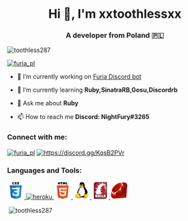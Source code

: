 <h1 align="center">Hi 👋, I'm xxtoothlessxx</h1>
<h3 align="center">A developer from Poland 🇵🇱</h3>

<p align="left"> <img src="https://komarev.com/ghpvc/?username=toothless287&label=Profile%20views&color=0e75b6&style=flat" alt="toothless287" /> </p>

<p align="left"> <a href="https://twitter.com/furia_pl" target="blank"><img src="https://img.shields.io/twitter/follow/furia_pl?logo=twitter&style=for-the-badge" alt="furia_pl" /></a> </p>

- 🔭 I’m currently working on [Furia Discord bot](https://github.com/Toothless287/TheNightFuryBOT)

- 🌱 I’m currently learning **Ruby,SinatraRB,Gosu,Discordrb**

- 💬 Ask me about **Ruby**

- 📫 How to reach me **Discord: NightFury#3265**

<h3 align="left">Connect with me:</h3>
<p align="left">
<a href="https://twitter.com/furia_pl" target="blank"><img align="center" src="https://raw.githubusercontent.com/rahuldkjain/github-profile-readme-generator/neutral-icons/src/images/icons/Social/twitter.svg" alt="furia_pl" height="30" width="40" /></a>
<a href="https://discord.gg/https://discord.gg/KqsB2PVr" target="blank"><img align="center" src="https://raw.githubusercontent.com/rahuldkjain/github-profile-readme-generator/neutral-icons/src/images/icons/Social/discord.svg" alt="https://discord.gg/KqsB2PVr" height="30" width="40" /></a>
</p>

<h3 align="left">Languages and Tools:</h3>
<p align="left"> <a href="https://www.w3schools.com/css/" target="_blank"> <img src="https://raw.githubusercontent.com/devicons/devicon/master/icons/css3/css3-original-wordmark.svg" alt="css3" width="40" height="40"/> </a> <a href="https://heroku.com" target="_blank"> <img src="https://www.vectorlogo.zone/logos/heroku/heroku-icon.svg" alt="heroku" width="40" height="40"/> </a> <a href="https://www.w3.org/html/" target="_blank"> <img src="https://raw.githubusercontent.com/devicons/devicon/master/icons/html5/html5-original-wordmark.svg" alt="html5" width="40" height="40"/> </a> <a href="https://www.linux.org/" target="_blank"> <img src="https://raw.githubusercontent.com/devicons/devicon/master/icons/linux/linux-original.svg" alt="linux" width="40" height="40"/> </a> <a href="https://rubyonrails.org" target="_blank"> <img src="https://raw.githubusercontent.com/devicons/devicon/master/icons/rails/rails-original-wordmark.svg" alt="rails" width="40" height="40"/> </a> <a href="https://www.ruby-lang.org/en/" target="_blank"> <img src="https://raw.githubusercontent.com/devicons/devicon/master/icons/ruby/ruby-original.svg" alt="ruby" width="40" height="40"/> </a> </p>

<p>&nbsp;<img align="center" src="https://github-readme-stats.vercel.app/api?username=toothless287&show_icons=true&locale=en" alt="toothless287" /></p>

